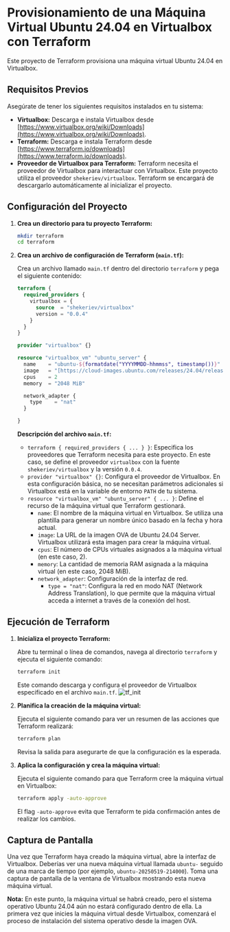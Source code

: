 # Provisionamiento de una Máquina Virtual Ubuntu 24.04 en Virtualbox con Terraform

Este proyecto de Terraform provisiona una máquina virtual Ubuntu 24.04 en Virtualbox.

## Requisitos Previos

Asegúrate de tener los siguientes requisitos instalados en tu sistema:

* **Virtualbox:** Descarga e instala Virtualbox desde [https://www.virtualbox.org/wiki/Downloads](https://www.virtualbox.org/wiki/Downloads).
* **Terraform:** Descarga e instala Terraform desde [https://www.terraform.io/downloads](https://www.terraform.io/downloads).
* **Proveedor de Virtualbox para Terraform:** Terraform necesita el proveedor de Virtualbox para interactuar con Virtualbox. Este proyecto utiliza el proveedor `shekeriev/virtualbox`. Terraform se encargará de descargarlo automáticamente al inicializar el proyecto.

## Configuración del Proyecto

1.  **Crea un directorio para tu proyecto Terraform:**

    ```bash
    mkdir terraform
    cd terraform
    ```

2.  **Crea un archivo de configuración de Terraform (`main.tf`):**

    Crea un archivo llamado `main.tf` dentro del directorio `terraform` y pega el siguiente contenido:

    ```terraform
    terraform {
      required_providers {
        virtualbox = {
          source  = "shekeriev/virtualbox"
          version = "0.0.4"
        }
      }
    }

    provider "virtualbox" {}

    resource "virtualbox_vm" "ubuntu_server" {
      name    = "ubuntu-${formatdate("YYYYMMDD-hhmmss", timestamp())}"
      image   = "[https://cloud-images.ubuntu.com/releases/24.04/release/ubuntu-24.04-server-cloudimg-amd64.ova](https://cloud-images.ubuntu.com/releases/24.04/release/ubuntu-24.04-server-cloudimg-amd64.ova)"
      cpus    = 2
      memory  = "2048 MiB"

      network_adapter {
        type    = "nat"
      }

    }
    ```

    **Descripción del archivo `main.tf`:**

    * `terraform { required_providers { ... } }`: Especifica los proveedores que Terraform necesita para este proyecto. En este caso, se define el proveedor `virtualbox` con la fuente `shekeriev/virtualbox` y la versión `0.0.4`.
    * `provider "virtualbox" {}`: Configura el proveedor de Virtualbox. En esta configuración básica, no se necesitan parámetros adicionales si Virtualbox está en la variable de entorno `PATH` de tu sistema.
    * `resource "virtualbox_vm" "ubuntu_server" { ... }`: Define el recurso de la máquina virtual que Terraform gestionará.
        * `name`: El nombre de la máquina virtual en Virtualbox. Se utiliza una plantilla para generar un nombre único basado en la fecha y hora actual.
        * `image`: La URL de la imagen OVA de Ubuntu 24.04 Server. Virtualbox utilizará esta imagen para crear la máquina virtual.
        * `cpus`: El número de CPUs virtuales asignados a la máquina virtual (en este caso, 2).
        * `memory`: La cantidad de memoria RAM asignada a la máquina virtual (en este caso, 2048 MiB).
        * `network_adapter`: Configuración de la interfaz de red.
            * `type = "nat"`: Configura la red en modo NAT (Network Address Translation), lo que permite que la máquina virtual acceda a internet a través de la conexión del host.

## Ejecución de Terraform

1.  **Inicializa el proyecto Terraform:**

    Abre tu terminal o línea de comandos, navega al directorio `terraform` y ejecuta el siguiente comando:

    ```bash
    terraform init
    ```

    Este comando descarga y configura el proveedor de Virtualbox especificado en el archivo `main.tf`.
![tf_init](".././tf_init.png")
2.  **Planifica la creación de la máquina virtual:**

    Ejecuta el siguiente comando para ver un resumen de las acciones que Terraform realizará:

    ```bash
    terraform plan
    ```

    Revisa la salida para asegurarte de que la configuración es la esperada.

3.  **Aplica la configuración y crea la máquina virtual:**

    Ejecuta el siguiente comando para que Terraform cree la máquina virtual en Virtualbox:

    ```bash
    terraform apply -auto-approve
    ```

    El flag `-auto-approve` evita que Terraform te pida confirmación antes de realizar los cambios.

## Captura de Pantalla

Una vez que Terraform haya creado la máquina virtual, abre la interfaz de Virtualbox. Deberías ver una nueva máquina virtual llamada `ubuntu-` seguido de una marca de tiempo (por ejemplo, `ubuntu-20250519-214000`). Toma una captura de pantalla de la ventana de Virtualbox mostrando esta nueva máquina virtual.

**Nota:** En este punto, la máquina virtual se habrá creado, pero el sistema operativo Ubuntu 24.04 aún no estará configurado dentro de ella. La primera vez que inicies la máquina virtual desde Virtualbox, comenzará el proceso de instalación del sistema operativo desde la imagen OVA.